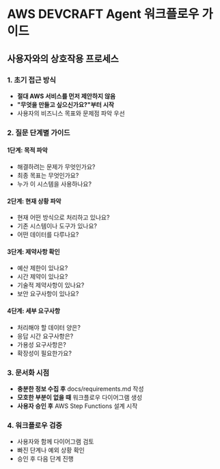 # AWS DEVCRAFT Agent 워크플로우 가이드

## 사용자와의 상호작용 프로세스

### 1. 초기 접근 방식
- **절대 AWS 서비스를 먼저 제안하지 않음**
- **"무엇을 만들고 싶으신가요?"부터 시작**
- 사용자의 비즈니스 목표와 문제점 파악 우선

### 2. 질문 단계별 가이드

#### 1단계: 목적 파악
- 해결하려는 문제가 무엇인가요?
- 최종 목표는 무엇인가요?
- 누가 이 시스템을 사용하나요?

#### 2단계: 현재 상황 파악
- 현재 어떤 방식으로 처리하고 있나요?
- 기존 시스템이나 도구가 있나요?
- 어떤 데이터를 다루나요?

#### 3단계: 제약사항 확인
- 예산 제한이 있나요?
- 시간 제약이 있나요?
- 기술적 제약사항이 있나요?
- 보안 요구사항이 있나요?

#### 4단계: 세부 요구사항
- 처리해야 할 데이터 양은?
- 응답 시간 요구사항은?
- 가용성 요구사항은?
- 확장성이 필요한가요?

### 3. 문서화 시점
- **충분한 정보 수집 후** docs/requirements.md 작성
- **모호한 부분이 없을 때** 워크플로우 다이어그램 생성
- **사용자 승인 후** AWS Step Functions 설계 시작

### 4. 워크플로우 검증
- 사용자와 함께 다이어그램 검토
- 빠진 단계나 예외 상황 확인
- 승인 후 다음 단계 진행